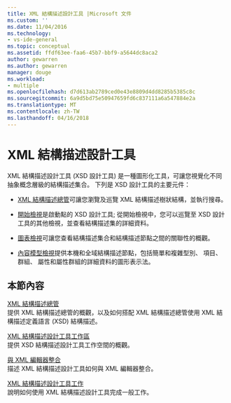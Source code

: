 ```yaml
---
title: XML 結構描述設計工具 |Microsoft 文件
ms.custom: ''
ms.date: 11/04/2016
ms.technology:
- vs-ide-general
ms.topic: conceptual
ms.assetid: ffdf63ee-faa6-45b7-bbf9-a5644dc8aca2
author: gewarren
ms.author: gewarren
manager: douge
ms.workload:
- multiple
ms.openlocfilehash: d7d613ab2789ced0e43e8809d4dd8285b5385c8c
ms.sourcegitcommit: 6a9d5bd75e50947659fd6c837111a6a547884e2a
ms.translationtype: MT
ms.contentlocale: zh-TW
ms.lasthandoff: 04/16/2018
---
```

# <a name="xml-schema-designer"></a>XML 結構描述設計工具
XML 結構描述設計工具 (XSD 設計工具) 是一種圖形化工具，可讓您視覺化不同抽象概念層級的結構描述集合。 下列是 XSD 設計工具的主要元件：  
  
-   [XML 結構描述總管](../xml-tools/xml-schema-explorer.md)可讓您瀏覽及巡覽 XML 結構描述樹狀結構，並執行搜尋。  
  
-   [開始檢視](../xml-tools/start-view.md)是啟動點的 XSD 設計工具; 從開始檢視中，您可以巡覽至 XSD 設計工具的其他檢視，並查看結構描述集的詳細資料。  
  
-   [圖表檢視](../xml-tools/graph-view.md)可讓您查看結構描述集合和結構描述節點之間的關聯性的概觀。  
  
-   [內容模型檢視](../xml-tools/content-model-view.md)提供本機和全域結構描述節點，包括簡單和複雜型別、 項目、 群組、 屬性和屬性群組的詳細資料的圖形表示法。  
  
## <a name="in-this-section"></a>本節內容  
 [XML 結構描述總管](../xml-tools/xml-schema-explorer.md)  
 提供 XML 結構描述總管的概觀，以及如何搭配 XML 結構描述總管使用 XML 結構描述定義語言 (XSD) 結構描述。  
  
 [XML 結構描述設計工具工作區](../xml-tools/xml-schema-designer-workspace.md)  
 提供 XSD 結構描述設計工具工作空間的概觀。  
  
 [與 XML 編輯器整合](../xml-tools/integration-with-xml-editor.md)  
 描述 XML 結構描述設計工具如何與 XML 編輯器整合。  
  
 [XML 結構描述設計工具工作](../xml-tools/xml-schema-designer-tasks.md)  
 說明如何使用 XML 結構描述設計工具完成一般工作。